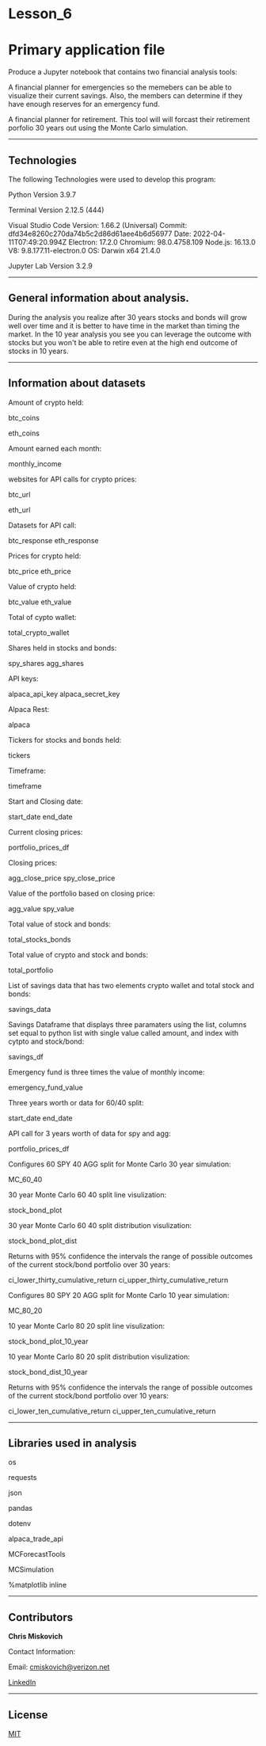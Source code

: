 # Lesson_6
# Primary application file

Produce a Jupyter notebook that contains two financial analysis tools:

A financial planner for emergencies so the memebers can be able to visualize their current savings. Also, the members can determine if they have enough reserves for an emergency fund.

A financial planner for retirement.  This tool will will forcast their retirement porfolio 30 years out using the Monte Carlo simulation.



---

## Technologies

The following Technologies were used to develop this program:

Python 
    Version 3.9.7

Terminal
    Version 2.12.5 (444)

Visual Studio Code
    Version: 1.66.2 (Universal)
    Commit: dfd34e8260c270da74b5c2d86d61aee4b6d56977
    Date: 2022-04-11T07:49:20.994Z
    Electron: 17.2.0
    Chromium: 98.0.4758.109
    Node.js: 16.13.0
    V8: 9.8.177.11-electron.0
    OS: Darwin x64 21.4.0
    
Jupyter Lab 
    Version 3.2.9

---

## General information about analysis.

During the analysis you realize after 30 years stocks and bonds will grow well over time and it is better to have time in the market than timing the market.  In the 10 year analysis you see you can leverage the outcome with stocks but you won't be able to retire even at the high end outcome of stocks in 10 years.

---

## Information about datasets

Amount of crypto held:

btc_coins 

eth_coins

Amount earned each month:

monthly_income

websites for API calls for crypto prices:

btc_url

eth_url

Datasets for API call:

btc_response
eth_response

Prices for crypto held:

btc_price
eth_price

Value of crypto held:

btc_value
eth_value

Total of cypto wallet:

total_crypto_wallet

Shares held in stocks and bonds:

spy_shares 
agg_shares 

API keys:

alpaca_api_key 
alpaca_secret_key 

Alpaca Rest:

alpaca

Tickers for stocks and bonds held:

tickers

Timeframe:

timeframe

Start and Closing date:

start_date 
end_date 

Current closing prices:

portfolio_prices_df

Closing prices:

agg_close_price
spy_close_price

Value of the portfolio based on closing price:

agg_value
spy_value

Total value of stock and bonds:

total_stocks_bonds

Total value of crypto and stock and bonds:

total_portfolio

List of savings data that has two elements crypto wallet and total stock and bonds:

savings_data

Savings Dataframe that displays three paramaters using the list, columns set equal to python list with single value called amount, and index with cytpto and stock/bond:

savings_df

Emergency fund is three times the value of monthly income:

emergency_fund_value


Three years worth or data for 60/40 split:

start_date 
end_date 

API call for 3 years worth of data for spy and agg:

portfolio_prices_df

Configures 60 SPY 40 AGG split for Monte Carlo  30 year simulation:

MC_60_40

30 year Monte Carlo 60 40 split line visulization:

stock_bond_plot

30 year Monte Carlo 60 40 split distribution visulization:

stock_bond_plot_dist

Returns with 95% confidence the intervals the range of possible outcomes of the current stock/bond portfolio over 30 years:

ci_lower_thirty_cumulative_return 
ci_upper_thirty_cumulative_return

Configures 80 SPY 20 AGG split for Monte Carlo 10 year simulation:

MC_80_20

10 year Monte Carlo 80 20 split line visulization:

stock_bond_plot_10_year

10 year Monte Carlo 80 20 split distribution visulization:

stock_bond_dist_10_year

Returns with 95% confidence the intervals the range of possible outcomes of the current stock/bond portfolio over 10 years:

ci_lower_ten_cumulative_return 
ci_upper_ten_cumulative_return



---

## Libraries used in analysis

os

requests

json

pandas

dotenv

alpaca_trade_api

MCForecastTools

MCSimulation

%matplotlib inline


---

## Contributors


**Chris Miskovich**

Contact Information:

Email: cmiskovich@verizon.net

[LinkedIn](https://www.linkedin.com/in/christopher-miskovich-9a61b0234/) 

---

## License

[MIT](/license.txt)
